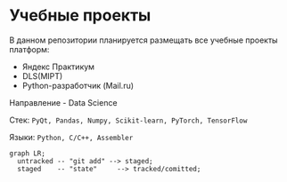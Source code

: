 # Учебные проекты

В данном репозитории планируется размещать все учебные проекты платформ:

- Яндекс Практикум
- DLS(MIPT)
- Python-разработчик (Mail.ru)

Направление - Data Science

Стек: `PyQt, Pandas, Numpy, Scikit-learn, PyTorch, TensorFlow`

Языки: `Python, C/C++, Assembler` 


```mermaid
graph LR;
  untracked -- "git add" --> staged;
  staged    -- "state"     --> tracked/comitted;
``` 

